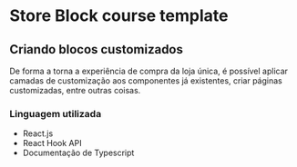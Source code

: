 # Store Block course template

## Criando blocos customizados
De forma a torna a experiência de compra da loja única, é possível aplicar camadas de customização aos componentes já existentes, criar páginas customizadas, entre outras coisas.

### Linguagem utilizada
- React.js
- React Hook API
- Documentação de Typescript
